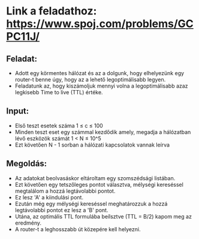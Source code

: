 # Link a feladathoz: https://www.spoj.com/problems/GCPC11J/
## Feladat:
* Adott egy körmentes hálózat és az a dolgunk, hogy elhelyezünk egy router-t benne úgy, hogy az a lehető legoptimálisabb legyen.
* Feladatunk az, hogy kiszámoljuk mennyi volna a legoptimálisabb azaz legkisebb Time to live (TTL) értéke.
## Input:
* Első teszt esetek száma 1 ≤ c ≤ 100
* Minden teszt eset egy számmal kezdődik amely, megadja a hálózatban lévő eszközök számát 1 < N ≤ 10^5
* Ezt követően N - 1 sorban a hálózati kapcsolatok vannak leírva
## Megoldás:
* Az adatokat beolvasáskor eltároltam egy szomszédsági listában.
* Ezt követően egy tetszőleges pontot választva, mélységi kereséssel megtalálom a hozzá legtávolabbi pontot.
* Ez lesz 'A' a kiindulási pont.
* Ezután még egy mélységi kereséssel meghatározzuk a hozzá legtávolabbi pontot ez lesz a 'B' pont.
* Utána, az optimális TTL formulába beílsztve (TTL = B/2) kapom meg az eredmény.
* A router-t a leghosszabb út közepére kell helyezni.
